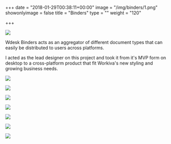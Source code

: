 +++
date = "2018-01-29T00:38:11+00:00"
image = "/img/binders/1.png"
showonlyimage = false
title = "Binders"
type = ""
weight = "120"

+++
<!--more-->
![](/img/binders/1.png)

Wdesk Binders acts as an aggregator of different document types that can easily be distributed to users across platforms.

I acted as the lead designer on this project and took it from it's MVP form on desktop to a cross-platform product that fit Workiva's new styling and growing business needs.

![](/img/binders/2.png)

![](/img/binders/3.png)

![](/img/binders/4.png)

![](/img/binders/5.png)

![](/img/binders/6.png)

![](/img/binders/7.png)

![](/img/binders/8.png)